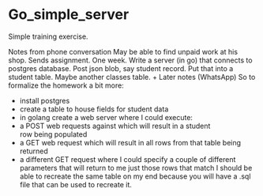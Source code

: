 # Go_simple_server
Simple training exercise.

Notes from phone conversation
May be able to find unpaid work at his shop. 
Sends assignment. 
One week. 
Write a server (in go) that connects to postgres database. 
Post json blob, say student record. Put that into a student table. Maybe another classes table. 
+
Later notes (WhatsApp)
So to formalize the homework a bit more:
- install postgres
- create a table to house fields for student data
- in golang create a web server where I could execute:
-  a POST web requests against which will result in a student row being populated
- a GET web request which will result in all rows from that table being returned
- a different GET request where I could specify a couple of different parameters that will return to me just those rows that match
I should be able to recreate the same table on my end because you will have a .sql file that can be used to recreate it.